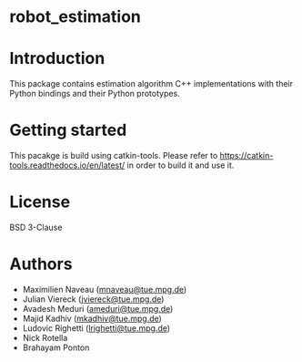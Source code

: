 robot_estimation
================

# Introduction

This package contains estimation algorithm C++ implementations with their Python
bindings and their Python prototypes.

# Getting started

This pacakge is build using catkin-tools. Please refer to 
https://catkin-tools.readthedocs.io/en/latest/ in order to build it and use it.

# License

BSD 3-Clause

# Authors

- Maximilien Naveau (mnaveau@tue.mpg.de)
- Julian Viereck (jviereck@tue.mpg.de)
- Avadesh Meduri (ameduri@tue.mpg.de)
- Majid Kadhiv (mkadhiv@tue.mpg.de)
- Ludovic Righetti (lrighetti@tue.mpg.de)
- Nick Rotella
- Brahayam Ponton
